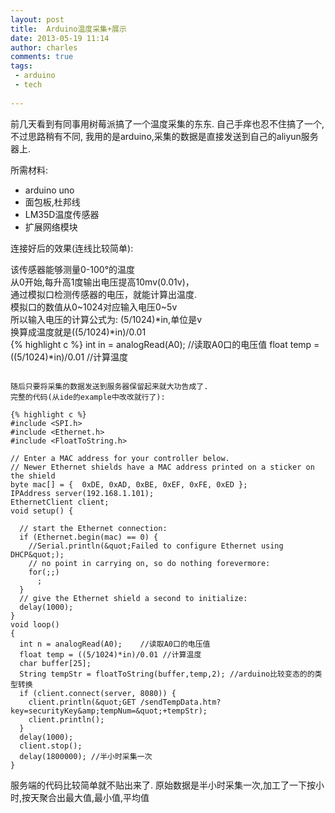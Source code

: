 ```yaml
---
layout: post
title:  Arduino温度采集+展示
date: 2013-05-19 11:14
author: charles
comments: true
tags:
 - arduino
 - tech
 
---
```


前几天看到有同事用树莓派搞了一个温度采集的东东.
自己手痒也忍不住搞了一个,
不过思路稍有不同,
我用的是arduino,采集的数据是直接发送到自己的aliyun服务器上.

所需材料:
<ul>
	<li>arduino uno</li>
	<li>面包板,杜邦线</li>
	<li>LM35D温度传感器</li>
	<li>扩展网络模块</li>
</ul>
连接好后的效果(连线比较简单):


该传感器能够测量0-100°的温度  
从0开始,每升高1度输出电压提高10mv(0.01v)，  
通过模拟口检测传感器的电压，就能计算出温度.  
模拟口的数值从0~1024对应输入电压0~5v  
所以输入电压的计算公式为: (5/1024)*in,单位是v  
换算成温度就是((5/1024)*in)/0.01  
{% highlight c %}
int in = analogRead(A0);    //读取A0口的电压值
float temp = ((5/1024)*in)/0.01 //计算温度
```

随后只要将采集的数据发送到服务器保留起来就大功告成了.  
完整的代码(从ide的example中改改就行了):  

{% highlight c %}
#include <SPI.h>
#include <Ethernet.h>
#include <FloatToString.h>

// Enter a MAC address for your controller below.
// Newer Ethernet shields have a MAC address printed on a sticker on the shield
byte mac[] = {  0xDE, 0xAD, 0xBE, 0xEF, 0xFE, 0xED };
IPAddress server(192.168.1.101);
EthernetClient client;
void setup() {
 
  // start the Ethernet connection:
  if (Ethernet.begin(mac) == 0) {
    //Serial.println(&quot;Failed to configure Ethernet using DHCP&quot;);
    // no point in carrying on, so do nothing forevermore:
    for(;;)
      ;
  }
  // give the Ethernet shield a second to initialize:
  delay(1000);
}
void loop()
{
  int n = analogRead(A0);    //读取A0口的电压值
  float temp = ((5/1024)*in)/0.01 //计算温度
  char buffer[25];
  String tempStr = floatToString(buffer,temp,2); //arduino比较变态的的类型转换
  if (client.connect(server, 8080)) {
    client.println(&quot;GET /sendTempData.htm?key=securityKey&amp;tempNum=&quot;+tempStr);
    client.println();
  } 
  delay(1000);
  client.stop();
  delay(1800000); //半小时采集一次
}

```

服务端的代码比较简单就不贴出来了.
原始数据是半小时采集一次,加工了一下按小时,按天聚合出最大值,最小值,平均值

